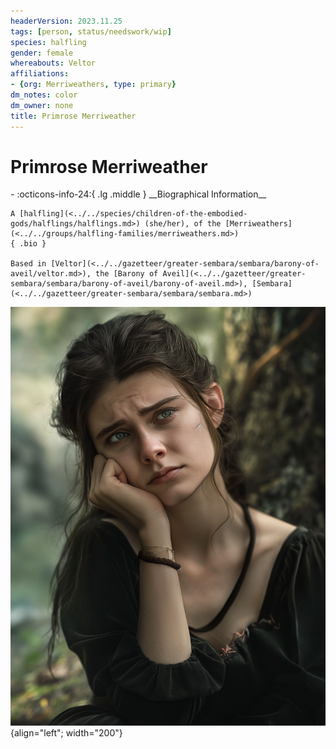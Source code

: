 ```yaml
---
headerVersion: 2023.11.25
tags: [person, status/needswork/wip]
species: halfling
gender: female
whereabouts: Veltor
affiliations:
- {org: Merriweathers, type: primary}
dm_notes: color
dm_owner: none
title: Primrose Merriweather
---
```

# Primrose Merriweather
<div class="grid cards ext-narrow-margin ext-one-column" markdown>
- :octicons-info-24:{ .lg .middle } __Biographical Information__

    A [halfling](<../../species/children-of-the-embodied-gods/halflings/halflings.md>) (she/her), of the [Merriweathers](<../../groups/halfling-families/merriweathers.md>)  
    { .bio }

    Based in [Veltor](<../../gazetteer/greater-sembara/sembara/barony-of-aveil/veltor.md>), the [Barony of Aveil](<../../gazetteer/greater-sembara/sembara/barony-of-aveil/barony-of-aveil.md>), [Sembara](<../../gazetteer/greater-sembara/sembara/sembara.md>)
</div>


![Primrose Merriweather](../../assets/primrose-merriweather.png){align="left"; width="200"}
